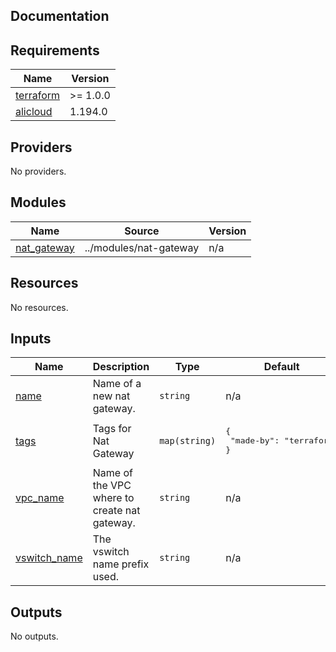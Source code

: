 ## Documentation

<!-- BEGINNING OF PRE-COMMIT-TERRAFORM DOCS HOOK -->

## Requirements

| Name                                                                     | Version  |
| ------------------------------------------------------------------------ | -------- |
| <a name="requirement_terraform"></a> [terraform](#requirement_terraform) | >= 1.0.0 |
| <a name="requirement_alicloud"></a> [alicloud](#requirement_alicloud)    | 1.194.0  |

## Providers

No providers.

## Modules

| Name                                                                  | Source                 | Version |
| --------------------------------------------------------------------- | ---------------------- | ------- |
| <a name="module_nat_gateway"></a> [nat\_gateway](#module_nat_gateway) | ../modules/nat-gateway | n/a     |

## Resources

No resources.

## Inputs

| Name                                                                   | Description                                  | Type          | Default                                      | Required |
| ---------------------------------------------------------------------- | -------------------------------------------- | ------------- | -------------------------------------------- | :------: |
| <a name="input_name"></a> [name](#input_name)                          | Name of a new nat gateway.                   | `string`      | n/a                                          |   yes    |
| <a name="input_tags"></a> [tags](#input_tags)                          | Tags for Nat Gateway                         | `map(string)` | <pre>{<br> "made-by": "terraform"<br>}</pre> |    no    |
| <a name="input_vpc_name"></a> [vpc\_name](#input_vpc_name)             | Name of the VPC where to create nat gateway. | `string`      | n/a                                          |   yes    |
| <a name="input_vswitch_name"></a> [vswitch\_name](#input_vswitch_name) | The vswitch name prefix used.                | `string`      | n/a                                          |   yes    |

## Outputs

No outputs.

<!-- END OF PRE-COMMIT-TERRAFORM DOCS HOOK -->
